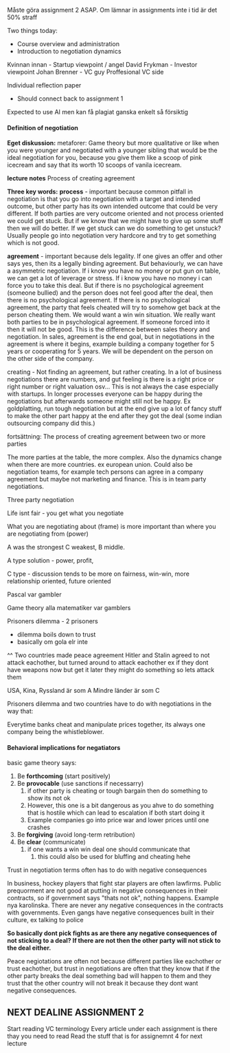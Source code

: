 Måste göra assignment 2 ASAP.
Om lämnar in assignments inte i tid är det 50% straff

Two things today:
- Course overview and administration
- Introduction to negotiation dynamics

Kvinnan innan - Startup viewpoint / angel
David Frykman - Investor viewpoint
Johan Brenner - VC guy Proffesional VC side


Individual reflection paper
- Should connect back to assignment 1

Expected to use AI men kan få plagiat ganska enkelt så försiktig


#### Definition of negotiation

**Eget diskussion:**
metaforer: Game theory but more qualitative 
or like when you were younger and negotiated with a younger sibling that would be the ideal negotiation for you, because you give them like a scoop of pink icecream and say that its worth 10 scoops of vanila icecream.

**lecture notes**
Process of creating agreement

**Three key words:**
**process** - important because common pitfall in negotiation is that you go into negotiation with a target and intended outcome, but other party has its own intended outcome that could be very different. If both parties are very outcome oriented and not process oriented we could get stuck. But if we know that we might have to give up some stuff then we will do better. If we get stuck can we do something to get unstuck? Usually people go into negotiation very hardcore and try to get something which is not good.

**agreement** - important because dels legality. If one gives an offer and other says yes, then its a legally binding agreement. But behaviourly, we can have a asymmetric negotiation. If i know you have no money or put gun on table, we can get a lot of leverage or stress. If i know you have no money i can force you to take this deal. But if there is no psychological agreement (someone bullied) and the person does not feel good after the deal, then there is no psychological agreement. If there is no psychological agreement, the party that feels cheated will try to somehow get back at the person cheating them. We would want a win win situation. We really want both parties to be in psychological agreement. If someone forced into it then it will not be good. This is the difference between sales theory and negotiation. In sales, agreement is the end goal, but in negotiations in the agreement is where it begins, example building a company together for 5 years or cooperating for 5 years. We will be dependent on the person on the other side of the company.

creating - Not finding an agreement, but rather creating. In a lot of business negotiations there are numbers, and gut feeling is there is a right price or right number or right valuation osv... This is not always the case especially with startups. In longer processes everyone can be happy during the negotiations but afterwards someone might still not be happy.
Ex goldplatting, run tough negotiation but at the end give up a lot of fancy stuff to make the other part happy at the end after they got the deal (some indian outsourcing company did this.)


fortsättning:
The process of creating agreement between two or more parties

The more parties at the table, the more complex. Also the dynamics change when there are more countries. ex european union. Could also be negotiation teams, for example tech persons can agree in a company agreement but maybe not marketing and finance. This is in team party negotiations.


Three party negotiation

Life isnt fair - you get what you negotiate

What you are negotiating about (frame) is more important than where you are negotiating from (power)

A was the strongest C weakest, B middle.

A type solution - power, profit, 

C type - discussion tends to be more on fairness, win-win, more relationship oriented, future oriented

Pascal var gambler

Game theory alla matematiker var gamblers

Prisoners dilemma - 2 prisoners
- dilemma boils down to trust
- basically om gola elr inte

^^
Two countries made peace agreement
Hitler and Stalin agreed to not attack eachother, but turned around to attack eachother
ex if they dont have weapons now but get it later they might do something so lets attack them

USA, Kina, Ryssland är som A
Mindre länder är som C

Prisoners dilemma and two countries have to do with negotiations in the way that: 

Everytime banks cheat and manipulate prices together, its always one company being the whistleblower.


#### Behavioral implications for negatiators
basic game theory says:


1. Be **forthcoming** (start positively)
2. Be **provocable** (use sanctions if necessarry)
	1. if other party is cheating or tough bargain then do something to show its not ok
	2. However, this one is a bit dangerous as you ahve to do something that is hostile which can lead to escalation if both start doing it
	3. Example companies go into price war and lower prices until one crashes
3. Be **forgiving** (avoid long-term retribution)
4. Be **clear** (communicate)
	1. if one wants a win win deal one should communicate that
		1. this could also be used for bluffing and cheating hehe

Trust in negotiation terms often has to do with negative consequences

In business, hockey players that fight star players are often lawfirms.
Public prequorment are not good at putting in negative consequences in their contracts, so if government says "thats not ok", nothing happens. Example nya karolinska. There are never any negative consequences in the contracts with governments.
Even gangs have negative consequences built in their culture, ex talking to police

**So basically dont pick fights as are there any negative consequences of not sticking to a deal? If there are not then the other party will not stick to the deal either.**

Peace negiotations are often not because different parties like eachother or trust eachother, but trust in negotiations are often that they know that if the other party breaks the deal something bad will happen to them and they trust that the other country will not break it because they dont want negative consequences.

## NEXT DEALINE ASSIGNMENT 2

Start reading VC terminology
Every article under each assignment is there thay you need to read
Read the stuff that is for assignemnt 4 for next lecture



